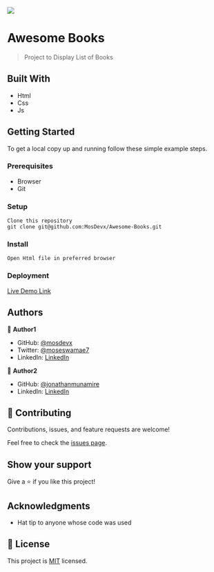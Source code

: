 ![](https://img.shields.io/badge/Microverse-blueviolet)

# Awesome Books

> Project to Display List of Books


## Built With

- Html
- Css
- Js



## Getting Started



To get a local copy up and running follow these simple example steps.

### Prerequisites
 - Browser
 - Git

### Setup
	Clone this repository
	git clone git@github.com:MosDevx/Awesome-Books.git

### Install
	Open Html file in preferred browser

### Deployment
  [Live Demo Link](https://mosdevx.github.io/Awesome-Books/)

## Authors

👤 **Author1**

- GitHub: [@mosdevx](https://github.com/mosdevx)
- Twitter: [@moseswamae7](https://twitter.com/moseswamae7)
- LinkedIn: [LinkedIn](https://linkedin.com/in/moses-wamae-a13a67244)

👤 **Author2**

- GitHub: [@jonathanmunamire](https://github.com/jonathanmunamire)
- LinkedIn: [LinkedIn](https://www.linkedin.com/in/jonathan-munamire-350599225/)

## 🤝 Contributing

Contributions, issues, and feature requests are welcome!

Feel free to check the [issues page](../../issues/).

## Show your support

Give a ⭐️ if you like this project!

## Acknowledgments

- Hat tip to anyone whose code was used


## 📝 License

This project is [MIT](./LICENSE) licensed.


